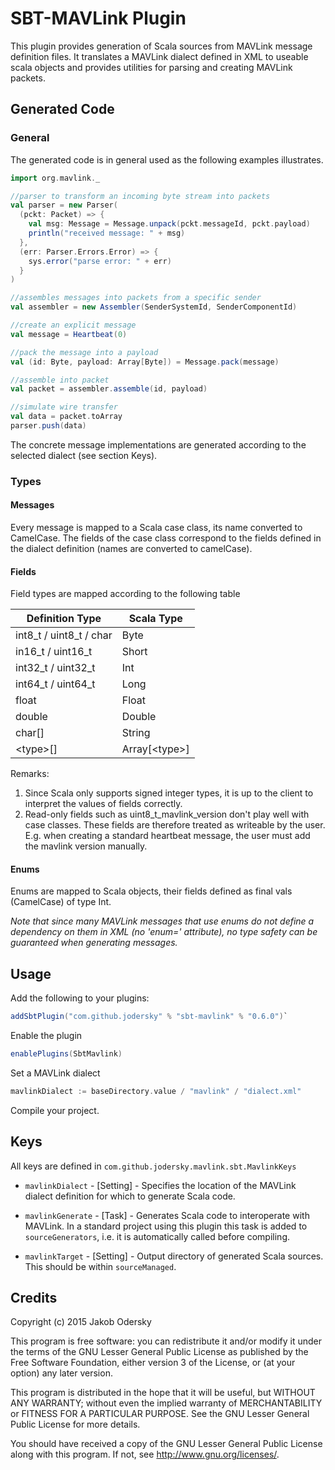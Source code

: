 # SBT-MAVLink Plugin

This plugin provides generation of Scala sources from MAVLink message definition files.
It translates a MAVLink dialect defined in XML to useable scala objects and provides utilities for parsing
and creating MAVLink packets.

## Generated Code

### General
The generated code is in general used as the following examples illustrates.

```scala
import org.mavlink._

//parser to transform an incoming byte stream into packets
val parser = new Parser(
  (pckt: Packet) => {
    val msg: Message = Message.unpack(pckt.messageId, pckt.payload)
  	println("received message: " + msg)
  },
  (err: Parser.Errors.Error) => {
    sys.error("parse error: " + err)
  }
)

//assembles messages into packets from a specific sender
val assembler = new Assembler(SenderSystemId, SenderComponentId)

//create an explicit message
val message = Heartbeat(0)

//pack the message into a payload
val (id: Byte, payload: Array[Byte]) = Message.pack(message)

//assemble into packet
val packet = assembler.assemble(id, payload)

//simulate wire transfer
val data = packet.toArray
parser.push(data)
```

The concrete message implementations are generated according to the selected dialect (see section Keys).

### Types
#### Messages
Every message is mapped to a Scala case class, its name converted to CamelCase. The fields of
the case class correspond to the fields defined in the dialect definition (names are converted to camelCase).

#### Fields
Field types are mapped according to the following table

| Definition Type			| Scala Type            |
| ------------------------- | --------------------- |
| int8_t / uint8_t / char	| Byte                  |
| in16_t / uint16_t			| Short                 |
| int32_t / uint32_t		| Int                   |
| int64_t / uint64_t		| Long                  |
| float						| Float                 |
| double					| Double                |
| char[]					| String                |
| &lt;type&gt;[]			| Array[&lt;type&gt;]   |

Remarks:
 1. Since Scala only supports signed integer types, it is up to the client to interpret the values of fields correctly.
 2. Read-only fields such as uint8_t_mavlink_version don't play well with case classes. These fields are therefore treated as writeable by the user. E.g. when creating a standard heartbeat message, the user must add the mavlink version manually.

#### Enums
Enums are mapped to Scala objects, their fields defined as final vals (CamelCase) of type Int.

*Note that since many MAVLink messages that use enums do not define a dependency on them in XML (no 'enum=' attribute), no type safety
can be guaranteed when generating messages.*

## Usage
Add the following to your plugins:

 ```scala
 addSbtPlugin("com.github.jodersky" % "sbt-mavlink" % "0.6.0")`
 ```

Enable the plugin
 ```scala
 enablePlugins(SbtMavlink)
 ```

Set a MAVLink dialect
 ```scala
 mavlinkDialect := baseDirectory.value / "mavlink" / "dialect.xml"
 ```

Compile your project.

## Keys
All keys are defined in ```com.github.jodersky.mavlink.sbt.MavlinkKeys```

 -  ```mavlinkDialect``` - [Setting] - Specifies the location of the MAVLink dialect definition for which to generate Scala code.
 -  ```mavlinkGenerate``` - [Task] - Generates Scala code to interoperate with MAVLink. In a standard project using this plugin this
    task is added to ```sourceGenerators```, i.e. it is automatically called before compiling.

 - ```mavlinkTarget``` - [Setting] - Output directory of generated Scala sources. This should be within ```sourceManaged```.

## Credits
Copyright (c) 2015 Jakob Odersky

This program is free software: you can redistribute it and/or modify
it under the terms of the GNU Lesser General Public License as published by
the Free Software Foundation, either version 3 of the License, or
(at your option) any later version.

This program is distributed in the hope that it will be useful,
but WITHOUT ANY WARRANTY; without even the implied warranty of
MERCHANTABILITY or FITNESS FOR A PARTICULAR PURPOSE.  See the
GNU Lesser General Public License for more details.

You should have received a copy of the GNU Lesser General Public License
along with this program.  If not, see <http://www.gnu.org/licenses/>.
